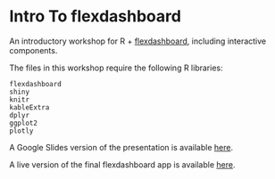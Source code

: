# Intro To flexdashboard
An introductory workshop for R + [flexdashboard](https://pkgs.rstudio.com/flexdashboard/), including interactive components.

The files in this workshop require the following R libraries:
```
flexdashboard
shiny
knitr
kableExtra
dplyr
ggplot2
plotly
```

A Google Slides version of the presentation is available [here](https://docs.google.com/presentation/d/1vk971qbDuX59TIsaEMhD_JgwrgnlL9iX/edit?usp=sharing&ouid=100526071325620132362&rtpof=true&sd=true).

A live version of the final flexdashboard app is available [here](https://ageller.shinyapps.io/flexdashboard_example/).
